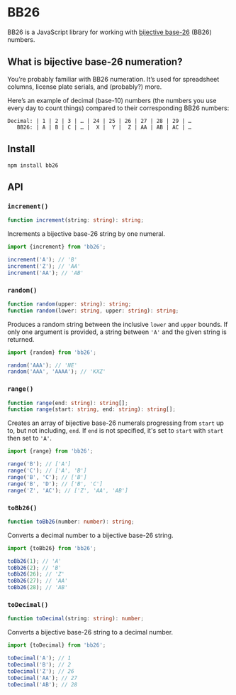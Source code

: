 # BB26

BB26 is a JavaScript library for working with [bijective base-26](https://en.wikipedia.org/wiki/Bijective_numeration#The_bijective_base-26_system) (BB26) numbers.

## What is bijective base-26 numeration?

You’re probably familiar with BB26 numeration. It’s used for spreadsheet columns, license plate serials, and (probably?) more.

Here’s an example of decimal (base-10) numbers (the numbers you use every day to count things) compared to their corresponding BB26 numbers:

```
Decimal: | 1 | 2 | 3 | … | 24 | 25 | 26 | 27 | 28 | 29 | …
   BB26: | A | B | C | … |  X |  Y |  Z | AA | AB | AC | …
```

## Install

```shell
npm install bb26
```

## API

### `increment()`

```typescript
function increment(string: string): string;
```

Increments a bijective base-26 string by one numeral.

```javascript
import {increment} from 'bb26';

increment('A'); // 'B'
increment('Z'); // 'AA'
increment('AA'); // 'AB'
```

### `random()`

```typescript
function random(upper: string): string;
function random(lower: string, upper: string): string;
```

Produces a random string between the inclusive `lower` and `upper` bounds. If only one argument is provided, a string between `'A'` and the given string is returned.

```javascript
import {random} from 'bb26';

random('AAA'); // 'NE'
random('AAA', 'AAAA'); // 'KXZ'
```

### `range()`

```typescript
function range(end: string): string[];
function range(start: string, end: string): string[];
```

Creates an array of bijective base-26 numerals progressing from `start` up to, but not including, `end`. If `end` is not specified, it's set to `start` with `start` then set to `'A'`.

```javascript
import {range} from 'bb26';

range('B'); // ['A']
range('C'); // ['A', 'B']
range('B', 'C'); // ['B']
range('B', 'D'); // ['B', 'C']
range('Z', 'AC'); // ['Z', 'AA', 'AB']
```

### `toBb26()`

```typescript
function toBb26(number: number): string;
```

Converts a decimal number to a bijective base-26 string.

```javascript
import {toBb26} from 'bb26';

toBb26(1); // 'A'
toBb26(2); // 'B'
toBb26(26); // 'Z'
toBb26(27); // 'AA'
toBb26(28); // 'AB'
```

### `toDecimal()`

```typescript
function toDecimal(string: string): number;
```

Converts a bijective base-26 string to a decimal number.

```javascript
import {toDecimal} from 'bb26';

toDecimal('A'); // 1
toDecimal('B'); // 2
toDecimal('Z'); // 26
toDecimal('AA'); // 27
toDecimal('AB'); // 28
```
